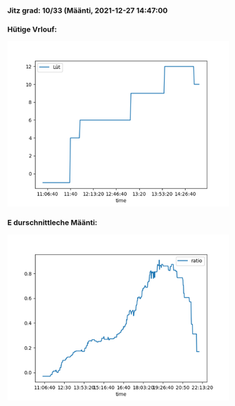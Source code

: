 ### Jitz grad: 10/33 (Määnti, 2021-12-27 14:47:00

### Hütige Vrlouf:
![Graph](Today.png)

### E durschnittleche Määnti:
![Graph](Määnti.png)